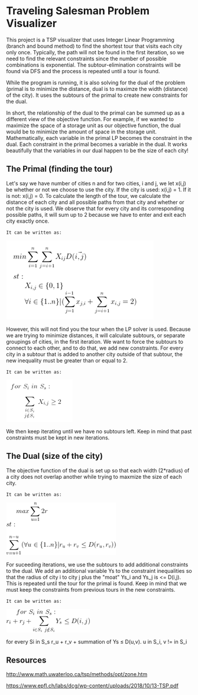 # Traveling Salesman Problem Visualizer 

This project is a TSP visualizer that uses Integer Linear Programming (branch and bound method) to find the shortest tour that visits each city only once. Typically, the path will not be found in the first iteration, so we need to find the relevant constraints since the number of possible combinations is exponential. The subtour-elimination constraints will be found via DFS and the process is repeated until a tour is found.

While the program is running, it is also solving for the dual of the problem (primal is to minimize the distance, dual is to maximze the width (distance) of the city). It uses the subtours of the primal to create new constraints for the dual.

In short, the relationship of the dual to the primal can be summed up as a different view of the objective function. For example, if we wanted to maximize the space of a storage unit as our objective function, the dual would be to minimize the amount of space in the storage unit. Mathematically, each variable in the primal LP becomes the constraint in the dual. Each constraint in the primal becomes a variable in the dual. It works beautifully that the variables in our dual happen to be the size of each city!

## The Primal (finding the tour)
Let's say we have number of cities n and for two cities, i and j, we let x(i,j) be whether or not we choose to use the city. If the city is used: x(i,j) = 1. If it is not: x(i,j) = 0. To calculate the length of the tour, we calculate the distance of each city and all possible paths from that city and whether or not the city is used. We observe that for every city and its corresponding possible paths, it will sum up to 2 because we have to enter and exit each city exactly once.
```
It can be written as:
```
![](primal_equation.PNG)

However, this will not find you the tour when the LP solver is used. Because we are trying to minimize distances, it will calculate subtours, or separate groupings of cities, in the first iteration. We want to force the subtours to connect to each other, and to do that, we add new constraints. For every city in a subtour that is added to another city outside of that subtour, the new inequality must be greater than or equal to 2.
```
It can be written as:
```
![](primal_constraints.png)

We then keep iterating until we have no subtours left. Keep in mind that past constraints must be kept in new iterations.

## The Dual (size of the city)
The objective function of the dual is set up so that each width (2*radius) of a city does not overlap another while trying to maxmize the size of each city.
```
It can be written as:
```
![](dual_equation.png)

For suceeding iterations, we use the subtours to add additional constraints to the dual. We add an additional variable Ys to the constraint inequalities so that the radius of city i to city j plus the "moat" Ys_i and Ys_j is <= D(i,j). This is repeated until the tour for the primal is found. Keep in mind that we must keep the constraints from previous tours in the new constraints.
```
It can be written as:
```
![](dual_constraints.png)


for every Si in S_s
r_u + r_v + summation of Ys ≤ D(u,v).
u in S_i, v != in S_i


## Resources
http://www.math.uwaterloo.ca/tsp/methods/opt/zone.htm

https://www.epfl.ch/labs/dcg/wp-content/uploads/2018/10/13-TSP.pdf


